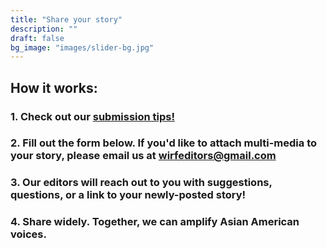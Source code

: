 ```yaml
---
title: "Share your story"
description: ""
draft: false
bg_image: "images/slider-bg.jpg"
---
```


## How it works: 

### 1. Check out our [submission tips!](https://keen-shirley-2fbefd.netlify.app/tips)
### 2. Fill out the form below. If you'd like to attach multi-media to your story, please email us at [wirfeditors@gmail.com](mailto:wirfeditors@gmail.com)
### 3. Our editors will reach out to you with suggestions, questions, or a link to your newly-posted story!
### 4. Share widely. Together, we can amplify Asian American voices.
